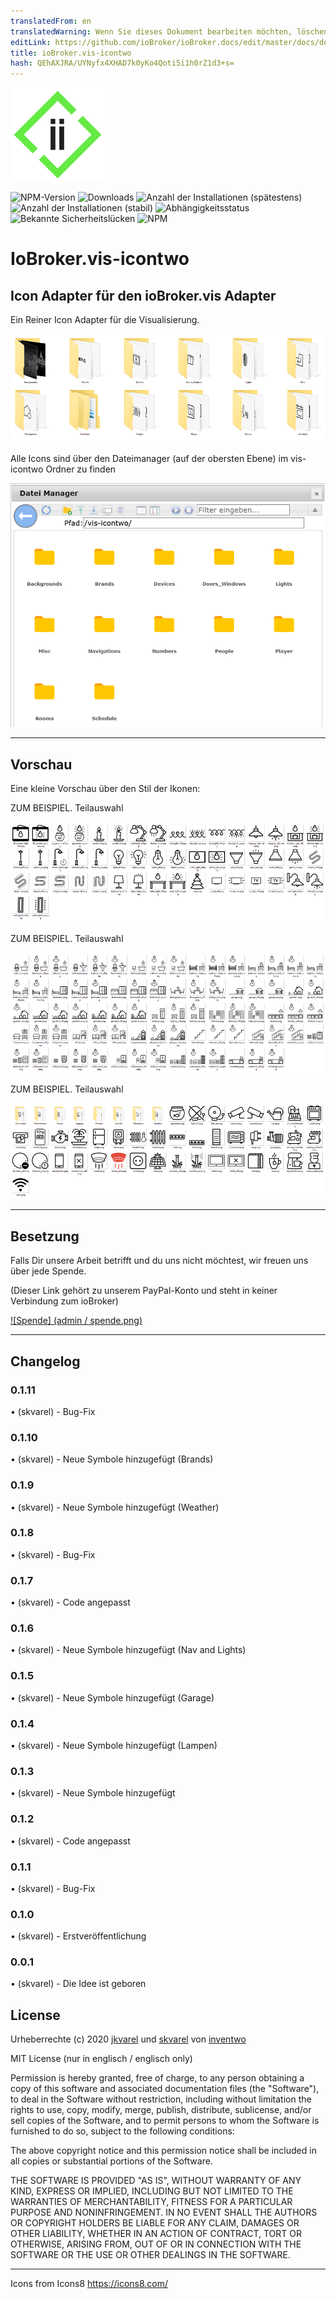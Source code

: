 ```yaml
---
translatedFrom: en
translatedWarning: Wenn Sie dieses Dokument bearbeiten möchten, löschen Sie bitte das Feld "translationsFrom". Andernfalls wird dieses Dokument automatisch erneut übersetzt
editLink: https://github.com/ioBroker/ioBroker.docs/edit/master/docs/de/adapterref/iobroker.vis-icontwo/README.md
title: ioBroker.vis-icontwo
hash: QEhAXJRA/UYNyfx4XHAD7k0yKo4Qoti5i1h0rZ1d3+s=
---
```

![Logo](../../../en/adapterref/iobroker.vis-icontwo/admin/i2_150.png)

![NPM-Version](http://img.shields.io/npm/v/iobroker.vis-icontwo.svg)
![Downloads](https://img.shields.io/npm/dm/iobroker.vis-icontwo.svg)
![Anzahl der Installationen (spätestens)](http://iobroker.live/badges/vis-icontwo-installed.svg)
![Anzahl der Installationen (stabil)](http://iobroker.live/badges/vis-icontwo-stable.svg)
![Abhängigkeitsstatus](https://img.shields.io/david/inventwo/iobroker.vis-icontwo.svg)
![Bekannte Sicherheitslücken](https://snyk.io/test/github/inventwo/iobroker.vis-icontwo/badge.svg)
![NPM](https://nodei.co/npm/iobroker.vis-icontwo.png?downloads=true)

# IoBroker.vis-icontwo
## Icon Adapter für den ioBroker.vis Adapter
Ein Reiner Icon Adapter für die Visualisierung.

![Bildschirmfoto](../../../en/adapterref/iobroker.vis-icontwo/admin/Screen_001.png)

Alle Icons sind über den Dateimanager (auf der obersten Ebene) im vis-icontwo Ordner zu finden

![Pfad](../../../en/adapterref/iobroker.vis-icontwo/admin/Pfad_001.png)

---

## Vorschau
Eine kleine Vorschau über den Stil der Ikonen:

ZUM BEISPIEL. Teilauswahl

![Bildschirmfoto](../../../en/adapterref/iobroker.vis-icontwo/admin/Screen_002.png)

ZUM BEISPIEL. Teilauswahl

![Bildschirmfoto](../../../en/adapterref/iobroker.vis-icontwo/admin/Screen_003.png)

ZUM BEISPIEL. Teilauswahl

![Bildschirmfoto](../../../en/adapterref/iobroker.vis-icontwo/admin/Screen_004.png)

---

## Besetzung
Falls Dir unsere Arbeit betrifft und du uns nicht möchtest, wir freuen uns über jede Spende.

(Dieser Link gehört zu unserem PayPal-Konto und steht in keiner Verbindung zum ioBroker)

[![Spende] (admin / spende.png)](https://www.paypal.com/cgi-bin/webscr?cmd=_s-xclick&hosted_button_id=GQPD3G25CKTEJ&source=url)

---

## Changelog

### 0.1.11

• (skvarel) - Bug-Fix

### 0.1.10

• (skvarel) - Neue Symbole hinzugefügt (Brands)

### 0.1.9

• (skvarel) - Neue Symbole hinzugefügt (Weather)

### 0.1.8

• (skvarel) - Bug-Fix

### 0.1.7

• (skvarel) - Code angepasst

### 0.1.6

• (skvarel) - Neue Symbole hinzugefügt (Nav and Lights)

### 0.1.5

• (skvarel) - Neue Symbole hinzugefügt (Garage)

### 0.1.4

• (skvarel) - Neue Symbole hinzugefügt (Lampen)

### 0.1.3

• (skvarel) - Neue Symbole hinzugefügt

### 0.1.2

• (skvarel) - Code angepasst

### 0.1.1

• (skvarel) - Bug-Fix

### 0.1.0

• (skvarel) - Erstveröffentlichung

### 0.0.1
• (skvarel) - Die Idee ist geboren

## License

Urheberrechte (c) 2020 [jkvarel](https://github.com/jkvarel) und [skvarel](https://github.com/skvarel) von [inventwo](https://github.com/inventwo)


MIT License (nur in englisch / englisch only)

Permission is hereby granted, free of charge, to any person obtaining a copy
of this software and associated documentation files (the "Software"), to deal
in the Software without restriction, including without limitation the rights
to use, copy, modify, merge, publish, distribute, sublicense, and/or sell
copies of the Software, and to permit persons to whom the Software is
furnished to do so, subject to the following conditions:

The above copyright notice and this permission notice shall be included in all
copies or substantial portions of the Software.

THE SOFTWARE IS PROVIDED "AS IS", WITHOUT WARRANTY OF ANY KIND, EXPRESS OR
IMPLIED, INCLUDING BUT NOT LIMITED TO THE WARRANTIES OF MERCHANTABILITY,
FITNESS FOR A PARTICULAR PURPOSE AND NONINFRINGEMENT. IN NO EVENT SHALL THE
AUTHORS OR COPYRIGHT HOLDERS BE LIABLE FOR ANY CLAIM, DAMAGES OR OTHER
LIABILITY, WHETHER IN AN ACTION OF CONTRACT, TORT OR OTHERWISE, ARISING FROM,
OUT OF OR IN CONNECTION WITH THE SOFTWARE OR THE USE OR OTHER DEALINGS IN THE
SOFTWARE.

---

Icons from Icons8 https://icons8.com/